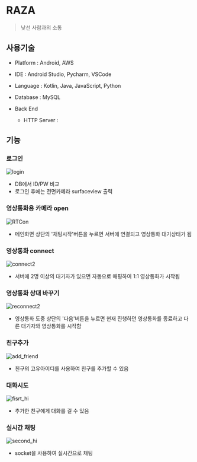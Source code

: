 # RAZA

> 낮선 사람과의 소통

## 사용기술
- Platform : Android, AWS
- IDE : Android Studio, Pycharm, VSCode
- Language : Kotlin, Java, JavaScript, Python
- Database : MySQL

- Back End 
  - HTTP Server : 


## 기능

### 로그인
![login](https://user-images.githubusercontent.com/46639812/90663132-3b7f9980-e284-11ea-8959-4ba9c94676a0.gif)

- DB에서 ID/PW 비교
- 로그인 후에는 전면카메라 surfaceview 출력

### 영상통화용 카메라 open
![RTCon](https://user-images.githubusercontent.com/46639812/90664007-61596e00-e285-11ea-9b8c-102f146c1bc7.gif)

- 메인화면 상단의 '채팅시작'버튼을 누르면 서버에 연결되고 영상통화 대기상태가 됨

### 영상통화 connect
![connect2](https://user-images.githubusercontent.com/46639812/90664879-358ab800-e286-11ea-9fcf-e401551de586.gif)

- 서버에 2명 이상의 대기자가 있으면 자동으로 매핑하여 1:1 영상통화가 시작됨

### 영상통화 상대 바꾸기
![reconnect2](https://user-images.githubusercontent.com/46639812/90665045-7aaeea00-e286-11ea-928b-2df0ea99856b.gif)

- 영상통화 도중 상단의 '다음'버튼을 누르면 현재 진행하던 영상통화를 종료하고 다른 대기자와 영상통화를 시작함

### 친구추가
![add_friend](https://user-images.githubusercontent.com/46639812/90664935-4c310f00-e286-11ea-9a20-a3f41d45faf9.gif)

- 친구의 고유아이디를 사용하여 친구를 추가할 수 있음

### 대화시도
![fisrt_hi](https://user-images.githubusercontent.com/46639812/90665221-b6e24a80-e286-11ea-9040-82a8c772c169.gif)

- 추가한 친구에게 대화를 걸 수 있음

### 실시간 채팅
![second_hi](https://user-images.githubusercontent.com/46639812/90665315-d6797300-e286-11ea-92ce-fe7e8ebb1ecb.gif)

- socket을 사용하여 실시간으로 채팅
